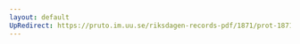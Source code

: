 ```yaml
---
layout: default
UpRedirect: https://pruto.im.uu.se/riksdagen-records-pdf/1871/prot-1871--fk--301/prot-1871--fk--301_026.pdf
---
```

